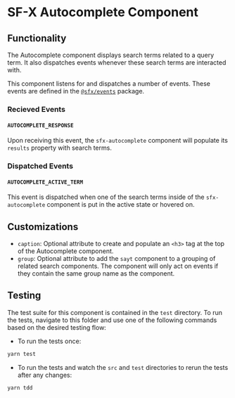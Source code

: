 # SF-X Autocomplete Component

## Functionality

The Autocomplete component displays search terms related to a query term. It also dispatches events whenever these search terms are interacted with.

This component listens for and dispatches a number of events. These events are defined in the [`@sfx/events`][sfx-events] package.

### Recieved Events

#### `AUTOCOMPLETE_RESPONSE`

Upon receiving this event, the `sfx-autocomplete` component will populate its `results` property with search terms.

### Dispatched Events

#### `AUTOCOMPLETE_ACTIVE_TERM`

This event is dispatched when one of the search terms inside of the `sfx-autocomplete` component is put in the active state or hovered on.

## Customizations

- `caption`: Optional attribute to create and populate an `<h3>` tag at the top of the Autocomplete component.
- `group`: Optional attribute to add the `sayt` component to a grouping of related search components. The component will only act on events if they contain the same group name as the component.

## Testing

The test suite for this component is contained in the `test` directory.
To run the tests, navigate to this folder and use one of the following commands based on the desired testing flow:

- To run the tests once:

```sh
yarn test
```

- To run the tests and watch the `src` and `test` directories to rerun the tests after any changes:

```sh
yarn tdd
```

[sfx-events]: https://github.com/groupby/sfx-events
